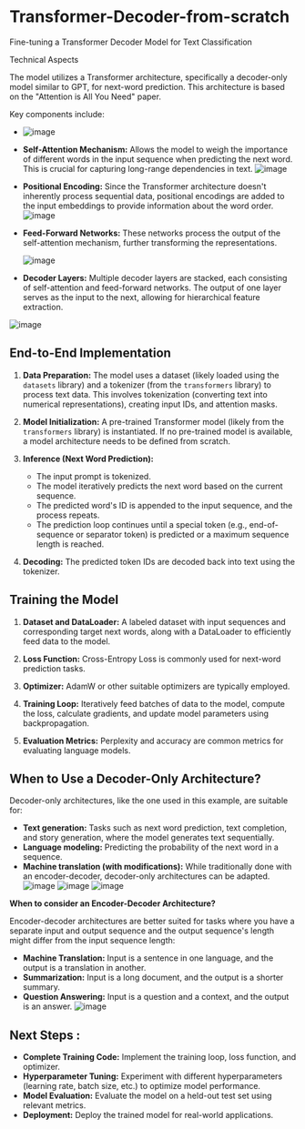 # Transformer-Decoder-from-scratch
Fine-tuning a Transformer Decoder Model for Text Classification


Technical Aspects

The model utilizes a Transformer architecture, specifically a decoder-only model similar to GPT, for next-word prediction.  This architecture is based on the "Attention is All You Need" paper.  

Key components include:

* ![image](https://github.com/user-attachments/assets/34ad8885-a661-4fd1-ad4c-29da1169da0a)
  
* **Self-Attention Mechanism:**  Allows the model to weigh the importance of different words in the input sequence when predicting the next word. This is crucial for capturing long-range dependencies in text.
  ![image](https://github.com/user-attachments/assets/d9fcb175-b8bf-48b4-86bc-9a820f7565b5)
  

* **Positional Encoding:**  Since the Transformer architecture doesn't inherently process sequential data, positional encodings are added to the input embeddings to provide information about the word order.
  ![image](https://github.com/user-attachments/assets/35ccd471-37c7-468b-bffe-a5c03cd3e140)

* **Feed-Forward Networks:**  These networks process the output of the self-attention mechanism, further transforming the representations.

  ![image](https://github.com/user-attachments/assets/58f7d413-849c-4826-a1c0-c3b050f77337)

* **Decoder Layers:**  Multiple decoder layers are stacked, each consisting of self-attention and feed-forward networks.  The output of one layer serves as the input to the next, allowing for hierarchical feature extraction.

![image](https://github.com/user-attachments/assets/b462ea53-0271-4e63-8150-a225e13c9751)


## End-to-End Implementation

1. **Data Preparation:** The model uses a dataset (likely loaded using the `datasets` library) and a tokenizer (from the `transformers` library) to process text data. This involves tokenization (converting text into numerical representations), creating input IDs, and attention masks.

2. **Model Initialization:**  A pre-trained Transformer model (likely from the `transformers` library) is instantiated.  If no pre-trained model is available, a model architecture needs to be defined from scratch.

3. **Inference (Next Word Prediction):**
   - The input prompt is tokenized.
   - The model iteratively predicts the next word based on the current sequence.
   - The predicted word's ID is appended to the input sequence, and the process repeats.
   - The prediction loop continues until a special token (e.g., end-of-sequence or separator token) is predicted or a maximum sequence length is reached.

4. **Decoding:** The predicted token IDs are decoded back into text using the tokenizer.

## Training the Model  

1. **Dataset and DataLoader:** A labeled dataset with input sequences and corresponding target next words, along with a DataLoader to efficiently feed data to the model.

2. **Loss Function:**  Cross-Entropy Loss is commonly used for next-word prediction tasks.

3. **Optimizer:**  AdamW or other suitable optimizers are typically employed.

4. **Training Loop:** Iteratively feed batches of data to the model, compute the loss, calculate gradients, and update model parameters using backpropagation.

5. **Evaluation Metrics:**  Perplexity and accuracy are common metrics for evaluating language models.

## When to Use a Decoder-Only Architecture?

Decoder-only architectures, like the one used in this example, are suitable for:

* **Text generation:**  Tasks such as next word prediction, text completion, and story generation, where the model generates text sequentially.
* **Language modeling:** Predicting the probability of the next word in a sequence.
* **Machine translation (with modifications):** While traditionally done with an encoder-decoder, decoder-only architectures can be adapted.
![image](https://github.com/user-attachments/assets/0f45e62b-8b1b-4ca2-addb-3c91ac1b7624)  ![image](https://github.com/user-attachments/assets/122c09fc-c0b7-48b7-a4aa-006766da83ed)
![image](https://github.com/user-attachments/assets/f6dd885a-2dc0-4d41-92e6-9cf2778dc516)


**When to consider an Encoder-Decoder Architecture?**

Encoder-decoder architectures are better suited for tasks where you have a separate input and output sequence and the output sequence's length might differ from the input sequence length:

* **Machine Translation:** Input is a sentence in one language, and the output is a translation in another.
* **Summarization:** Input is a long document, and the output is a shorter summary.
* **Question Answering:** Input is a question and a context, and the output is an answer.
![image](https://github.com/user-attachments/assets/08ccc096-403f-4489-861b-bde68f405518)


## Next Steps : 

* **Complete Training Code:** Implement the training loop, loss function, and optimizer.
* **Hyperparameter Tuning:** Experiment with different hyperparameters (learning rate, batch size, etc.) to optimize model performance.
* **Model Evaluation:** Evaluate the model on a held-out test set using relevant metrics.
* **Deployment:** Deploy the trained model for real-world applications.
